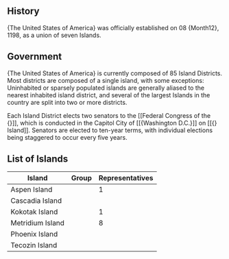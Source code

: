 ## History

{The United States of America} was officially established on 08 {Month12}, 1198, as a union of seven Islands.

## Government
{The United States of America} is currently composed of 85 Island Districts. Most districts are composed of a single island, with some exceptions: Uninhabited or sparsely populated islands are generally aliased to the nearest inhabited island district, and several of the largest Islands in the country are split into two or more districts.

Each Island District elects two senators to the [[Federal Congress of the {}]], which is conducted in the Capitol City of [[{Washington D.C.}]] on [[{} Island]]. Senators are elected to ten-year terms, with individual elections being staggered to occur every five years.

## List of Islands

| Island           | Group | Representatives |
| ---------------- | ----- | --------------- |
| Aspen Island     |       | 1               |
| Cascadia Island  |       |                 |
| Kokotak Island   |       | 1               |
| Metridium Island |       | 8               |
| Phoenix Island   |       |                 |
| Tecozin Island   |       |                 |
